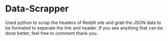 # Data-Scrapper
Used python to scrap the headers of Reddit site and grab the JSON data to be formated to seperate the link and header.
If you see anything that can be done better, feel free to comment thank you.
